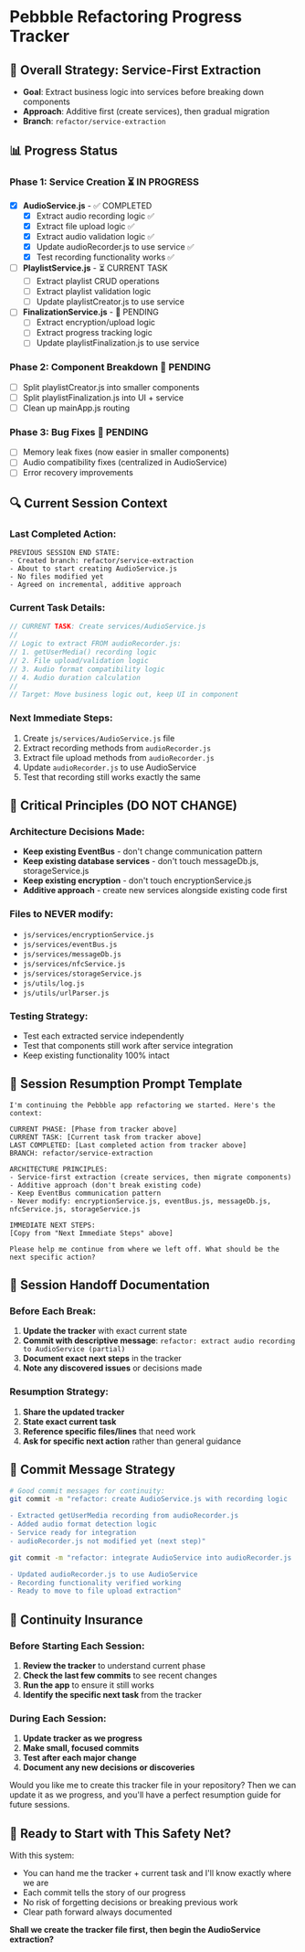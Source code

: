 # Pebbble Refactoring Progress Tracker

## 🎯 **Overall Strategy: Service-First Extraction**
- **Goal**: Extract business logic into services before breaking down components
- **Approach**: Additive first (create services), then gradual migration
- **Branch**: `refactor/service-extraction`

## 📊 **Progress Status**

### Phase 1: Service Creation ⏳ IN PROGRESS
- [x] **AudioService.js** - ✅ COMPLETED
  - [x] Extract audio recording logic ✅
  - [x] Extract file upload logic ✅
  - [x] Extract audio validation logic ✅
  - [x] Update audioRecorder.js to use service ✅
  - [x] Test recording functionality works ✅
- [ ] **PlaylistService.js** - ⏳ CURRENT TASK
  - [ ] Extract playlist CRUD operations
  - [ ] Extract playlist validation logic
  - [ ] Update playlistCreator.js to use service
- [ ] **FinalizationService.js** - 🔄 PENDING
  - [ ] Extract encryption/upload logic
  - [ ] Extract progress tracking logic
  - [ ] Update playlistFinalization.js to use service

### Phase 2: Component Breakdown 🔄 PENDING
- [ ] Split playlistCreator.js into smaller components
- [ ] Split playlistFinalization.js into UI + service
- [ ] Clean up mainApp.js routing

### Phase 3: Bug Fixes 🔄 PENDING
- [ ] Memory leak fixes (now easier in smaller components)
- [ ] Audio compatibility fixes (centralized in AudioService)
- [ ] Error recovery improvements

## 🔍 **Current Session Context**

### Last Completed Action:
```
PREVIOUS SESSION END STATE:
- Created branch: refactor/service-extraction
- About to start creating AudioService.js
- No files modified yet
- Agreed on incremental, additive approach
```

### Current Task Details:
```javascript
// CURRENT TASK: Create services/AudioService.js
// 
// Logic to extract FROM audioRecorder.js:
// 1. getUserMedia() recording logic
// 2. File upload/validation logic  
// 3. Audio format compatibility logic
// 4. Audio duration calculation
//
// Target: Move business logic out, keep UI in component
```

### Next Immediate Steps:
1. Create `js/services/AudioService.js` file
2. Extract recording methods from `audioRecorder.js`
3. Extract file upload methods from `audioRecorder.js`
4. Update `audioRecorder.js` to use AudioService
5. Test that recording still works exactly the same

## 🚨 **Critical Principles (DO NOT CHANGE)**

### Architecture Decisions Made:
- **Keep existing EventBus** - don't change communication pattern
- **Keep existing database services** - don't touch messageDb.js, storageService.js
- **Keep existing encryption** - don't touch encryptionService.js
- **Additive approach** - create new services alongside existing code first

### Files to NEVER modify:
- `js/services/encryptionService.js` 
- `js/services/eventBus.js`
- `js/services/messageDb.js`
- `js/services/nfcService.js`
- `js/services/storageService.js`
- `js/utils/log.js`
- `js/utils/urlParser.js`

### Testing Strategy:
- Test each extracted service independently
- Test that components still work after service integration
- Keep existing functionality 100% intact

## 📝 **Session Resumption Prompt Template**

```
I'm continuing the Pebbble app refactoring we started. Here's the context:

CURRENT PHASE: [Phase from tracker above]
CURRENT TASK: [Current task from tracker above]  
LAST COMPLETED: [Last completed action from tracker above]
BRANCH: refactor/service-extraction

ARCHITECTURE PRINCIPLES:
- Service-first extraction (create services, then migrate components)
- Additive approach (don't break existing code)
- Keep EventBus communication pattern
- Never modify: encryptionService.js, eventBus.js, messageDb.js, nfcService.js, storageService.js

IMMEDIATE NEXT STEPS:
[Copy from "Next Immediate Steps" above]

Please help me continue from where we left off. What should be the next specific action?
```

## 🔧 **Session Handoff Documentation**

### Before Each Break:
1. **Update the tracker** with exact current state
2. **Commit with descriptive message**: `refactor: extract audio recording to AudioService (partial)`
3. **Document exact next steps** in the tracker
4. **Note any discovered issues** or decisions made

### Resumption Strategy:
1. **Share the updated tracker**
2. **State exact current task**  
3. **Reference specific files/lines** that need work
4. **Ask for specific next action** rather than general guidance

## 🎯 **Commit Message Strategy**

```bash
# Good commit messages for continuity:
git commit -m "refactor: create AudioService.js with recording logic

- Extracted getUserMedia recording from audioRecorder.js
- Added audio format detection logic
- Service ready for integration
- audioRecorder.js not modified yet (next step)"

git commit -m "refactor: integrate AudioService into audioRecorder.js

- Updated audioRecorder.js to use AudioService
- Recording functionality verified working
- Ready to move to file upload extraction"
```

## 🔄 **Continuity Insurance**

### Before Starting Each Session:
1. **Review the tracker** to understand current phase
2. **Check the last few commits** to see recent changes
3. **Run the app** to ensure it still works
4. **Identify the specific next task** from the tracker

### During Each Session:
1. **Update tracker as we progress**
2. **Make small, focused commits**
3. **Test after each major change**
4. **Document any new decisions or discoveries**

Would you like me to create this tracker file in your repository? Then we can update it as we progress, and you'll have a perfect resumption guide for future sessions.

## 🚀 **Ready to Start with This Safety Net?**

With this system:
- You can hand me the tracker + current task and I'll know exactly where we are
- Each commit tells the story of our progress
- No risk of forgetting decisions or breaking previous work
- Clear path forward always documented

**Shall we create the tracker file first, then begin the AudioService extraction?**